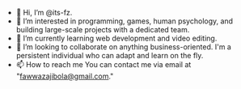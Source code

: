 - 👋 Hi, I’m @its-fz.
- 👀 I’m interested in programming, games, human psychology, and building large-scale projects with a dedicated team.
- 🌱 I’m currently learning web development and video editing.
- 💞️ I’m looking to collaborate on anything business-oriented. I'm a persistent individual who can adapt and learn on the fly.
- 📫 How to reach me You can contact me via email at "fawwazajibola@gmail.com."

<!---
its-fz/its-fz is a ✨ special ✨ repository because its `README.md` (this file) appears on your GitHub profile.
You can click the Preview link to take a look at your changes.
--->
